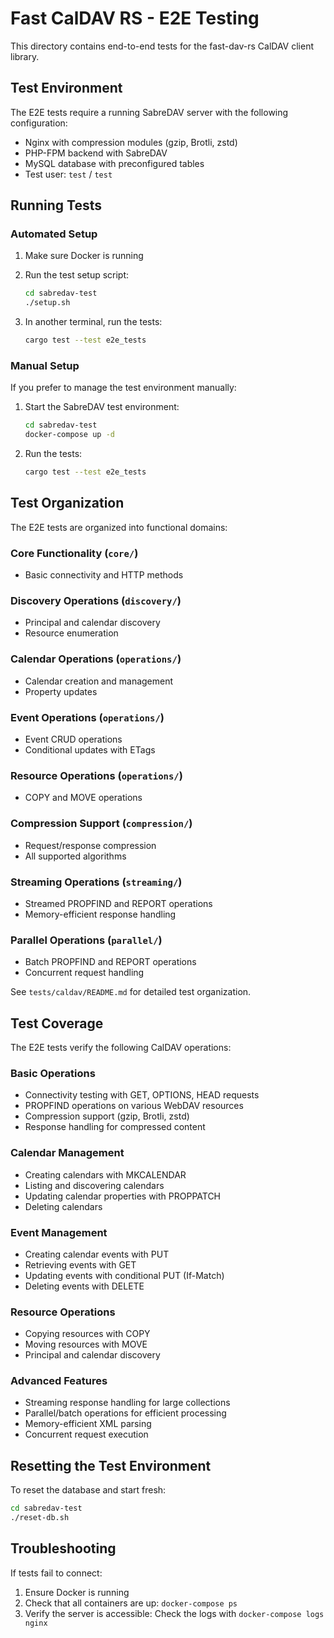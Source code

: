 # Fast CalDAV RS - E2E Testing

This directory contains end-to-end tests for the fast-dav-rs CalDAV client library.

## Test Environment

The E2E tests require a running SabreDAV server with the following configuration:
- Nginx with compression modules (gzip, Brotli, zstd)
- PHP-FPM backend with SabreDAV
- MySQL database with preconfigured tables
- Test user: `test` / `test`

## Running Tests

### Automated Setup

1. Make sure Docker is running
2. Run the test setup script:
   ```bash
   cd sabredav-test
   ./setup.sh
   ```

3. In another terminal, run the tests:
   ```bash
   cargo test --test e2e_tests
   ```

### Manual Setup

If you prefer to manage the test environment manually:

1. Start the SabreDAV test environment:
   ```bash
   cd sabredav-test
   docker-compose up -d
   ```

2. Run the tests:
   ```bash
   cargo test --test e2e_tests
   ```

## Test Organization

The E2E tests are organized into functional domains:

### Core Functionality (`core/`)
- Basic connectivity and HTTP methods

### Discovery Operations (`discovery/`)
- Principal and calendar discovery
- Resource enumeration

### Calendar Operations (`operations/`)
- Calendar creation and management
- Property updates

### Event Operations (`operations/`)
- Event CRUD operations
- Conditional updates with ETags

### Resource Operations (`operations/`)
- COPY and MOVE operations

### Compression Support (`compression/`)
- Request/response compression
- All supported algorithms

### Streaming Operations (`streaming/`)
- Streamed PROPFIND and REPORT operations
- Memory-efficient response handling

### Parallel Operations (`parallel/`)
- Batch PROPFIND and REPORT operations
- Concurrent request handling

See `tests/caldav/README.md` for detailed test organization.

## Test Coverage

The E2E tests verify the following CalDAV operations:

### Basic Operations
- Connectivity testing with GET, OPTIONS, HEAD requests
- PROPFIND operations on various WebDAV resources
- Compression support (gzip, Brotli, zstd)
- Response handling for compressed content

### Calendar Management
- Creating calendars with MKCALENDAR
- Listing and discovering calendars
- Updating calendar properties with PROPPATCH
- Deleting calendars

### Event Management
- Creating calendar events with PUT
- Retrieving events with GET
- Updating events with conditional PUT (If-Match)
- Deleting events with DELETE

### Resource Operations
- Copying resources with COPY
- Moving resources with MOVE
- Principal and calendar discovery

### Advanced Features
- Streaming response handling for large collections
- Parallel/batch operations for efficient processing
- Memory-efficient XML parsing
- Concurrent request execution

## Resetting the Test Environment

To reset the database and start fresh:
```bash
cd sabredav-test
./reset-db.sh
```

## Troubleshooting

If tests fail to connect:
1. Ensure Docker is running
2. Check that all containers are up: `docker-compose ps`
3. Verify the server is accessible: Check the logs with `docker-compose logs nginx`